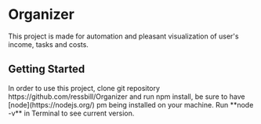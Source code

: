 # Organizer

This project is made for automation and pleasant visualization of user's income, tasks and costs.
<h2> Getting Started</h2>
In order to use this project, clone  git repository https://github.com/ressbill/Organizer and run npm install,
be sure to  have 
[node](https://nodejs.org/) pm  being installed on your machine. Run **node -v** in Terminal to see current version.</p>
